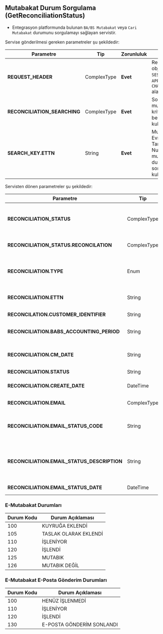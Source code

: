 ## Mutabakat Durum Sorgulama (GetReconciliationStatus)
* Entegrasyon platformunda bulunan `BA/BS Mutabakat` veya `Cari Mutabakat` durumunu sorgulamayı sağlayan servistir.


Servise gönderilmesi gereken parametreler şu şekildedir:

Parametre | Tip         | Zorunluluk  | Açıklama
--------- | ----------- | ----------- | -----------
**REQUEST_HEADER** | ComplexType | **Evet** | Request Header objesi içerisinde `SESSION_ID` ve `APPLICATION_NAME`, `CHANNEL_NAME` alanı zorunludur.
**RECONCILIATION_SEARCHING** | ComplexType  | **Evet** | Sorgulanacak mutabakatlara ait kriterleri belirlemek için kullanılır.
**SEARCH_KEY.ETTN** | String  | **Evet** | Mutabakat Evrensel Tekil Tanımlama Numarası (ETTN) mutabakatın durumunu sorgulamak için kullanılabilir. 


Servisten dönen parametreler şu şekildedir:


Parametre | Tip        | Açıklama
--------- | ----------- | -----------
**RECONCILIATION_STATUS** | ComplexType | Mutabakat durum sonuç objesi. Eğer aranan kritere uygun mutabakat bulunmuyorsa sonuç boş kayıt döner.
**RECONCILIATION_STATUS.RECONCILATION** | ComplexType | Durumu sorgulaması kriterine uyan mutabakat objesi.
**RECONCILIATION.TYPE** | Enum | Durumu sorgulanan mutabakat tipi için kullanılır: BA/BS Mutabakat için `EM`,Cari Mutabakat için `CM` olur.
**RECONCILIATION.ETTN** | String | Durumu sorgulanan Evrensel Tekil Tanımlama Numarasıdır.
 **RECONCILATION.CUSTOMER_IDENTIFIER** | String | Mutabakat gönderilen mükellef VKN/TCKN.
**RECONCILIATION.BABS_ACCOUNTING_PERIOD** | String  | BA/BS Mutabakatlar için  dönem bilgisi. **Format: 201807**
**RECONCILIATION.CM_DATE** | String  | Cari Mutabakatlar için tarih bilgisi. **Format: 2019-01-04T00:00:00.000+02:00**
**RECONCILIATION.STATUS** | String  | Mutabakat durum bilgisi.  
**RECONCILIATION.CREATE_DATE** | DateTime  | Mutabakatın özel entegratör sistemine yüklendiği tarih.
**RECONCILIATION.EMAIL** | ComplexType  | Mutabakatın e-posta durum sonuç objesi
**RECONCILIATION.EMAIL_STATUS_CODE** | String  | Mutabakatın e-posta durum kodu. Detaylar için E-Mutabakat e-posta durum kodları başlığını inceleyebilirsiniz.
**RECONCILIATION.EMAIL_STATUS_DESCRIPTION** | String  | Mutabakatın e-posta durum açıklaması. Detaylar için E-Mutabakat e-posta durum kodları başlığını inceleyebilirsiniz.
**RECONCILIATION.EMAIL_STATUS_DATE** | DateTime  | Mutabakatın e-posta durum tarihi.



### E-Mutabakat Durumları

Durum Kodu | Durum Açıklaması       
--------- | -----------
100 | KUYRUĞA EKLENDİ
105 | TASLAK OLARAK EKLENDİ
110 | İŞLENİYOR
120 | İŞLENDİ
125 | MUTABIK
126 | MUTABIK DEĞİL

### E-Mutabakat E-Posta Gönderim Durumları

Durum Kodu | Durum Açıklaması       
--------- | -----------
100 | HENÜZ İŞLENMEDİ
110 | İŞLENİYOR
120 | İŞLENDİ
130 | E-POSTA GÖNDERİM SONLANDI
